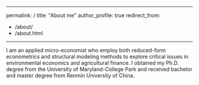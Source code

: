 





---
permalink: /
title: "About me"
author_profile: true
redirect_from: 
  - /about/
  - /about.html
---

I am an applied micro-economist who employ both reduced-form econometrics and structural modeling methods to explore critical issues in environmental economics and agricultural finance. I obtained my Ph.D. degree from the University of Maryland-College Park and received bachelor and master degree from Renmin University of China. 
